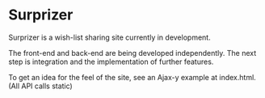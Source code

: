 <h1>Surprizer</h1>

<emp>Surprizer is a wish-list sharing site currently in development. </emp>

<emp>The front-end and back-end are being developed independently. The next step is integration and the implementation of further features. </emp>

<emp>To get an idea for the feel of the site, see an Ajax-y example at index.html. (All API calls static)</emp>